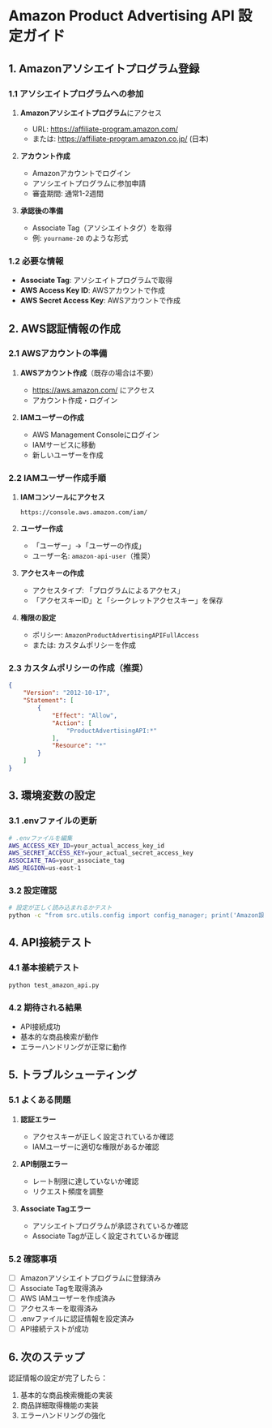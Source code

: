 # Amazon Product Advertising API 設定ガイド

## 1. Amazonアソシエイトプログラム登録

### 1.1 アソシエイトプログラムへの参加
1. **Amazonアソシエイトプログラム**にアクセス
   - URL: https://affiliate-program.amazon.com/
   - または: https://affiliate-program.amazon.co.jp/ (日本)

2. **アカウント作成**
   - Amazonアカウントでログイン
   - アソシエイトプログラムに参加申請
   - 審査期間: 通常1-2週間

3. **承認後の準備**
   - Associate Tag（アソシエイトタグ）を取得
   - 例: `yourname-20` のような形式

### 1.2 必要な情報
- **Associate Tag**: アソシエイトプログラムで取得
- **AWS Access Key ID**: AWSアカウントで作成
- **AWS Secret Access Key**: AWSアカウントで作成

## 2. AWS認証情報の作成

### 2.1 AWSアカウントの準備
1. **AWSアカウント作成**（既存の場合は不要）
   - https://aws.amazon.com/ にアクセス
   - アカウント作成・ログイン

2. **IAMユーザーの作成**
   - AWS Management Consoleにログイン
   - IAMサービスに移動
   - 新しいユーザーを作成

### 2.2 IAMユーザー作成手順
1. **IAMコンソールにアクセス**
   ```
   https://console.aws.amazon.com/iam/
   ```

2. **ユーザー作成**
   - 「ユーザー」→「ユーザーの作成」
   - ユーザー名: `amazon-api-user`（推奨）

3. **アクセスキーの作成**
   - アクセスタイプ: 「プログラムによるアクセス」
   - 「アクセスキーID」と「シークレットアクセスキー」を保存

4. **権限の設定**
   - ポリシー: `AmazonProductAdvertisingAPIFullAccess`
   - または: カスタムポリシーを作成

### 2.3 カスタムポリシーの作成（推奨）
```json
{
    "Version": "2012-10-17",
    "Statement": [
        {
            "Effect": "Allow",
            "Action": [
                "ProductAdvertisingAPI:*"
            ],
            "Resource": "*"
        }
    ]
}
```

## 3. 環境変数の設定

### 3.1 .envファイルの更新
```bash
# .envファイルを編集
AWS_ACCESS_KEY_ID=your_actual_access_key_id
AWS_SECRET_ACCESS_KEY=your_actual_secret_access_key
ASSOCIATE_TAG=your_associate_tag
AWS_REGION=us-east-1
```

### 3.2 設定確認
```bash
# 設定が正しく読み込まれるかテスト
python -c "from src.utils.config import config_manager; print('Amazon設定:', config_manager.get_amazon_config())"
```

## 4. API接続テスト

### 4.1 基本接続テスト
```bash
python test_amazon_api.py
```

### 4.2 期待される結果
- API接続成功
- 基本的な商品検索が動作
- エラーハンドリングが正常に動作

## 5. トラブルシューティング

### 5.1 よくある問題
1. **認証エラー**
   - アクセスキーが正しく設定されているか確認
   - IAMユーザーに適切な権限があるか確認

2. **API制限エラー**
   - レート制限に達していないか確認
   - リクエスト頻度を調整

3. **Associate Tagエラー**
   - アソシエイトプログラムが承認されているか確認
   - Associate Tagが正しく設定されているか確認

### 5.2 確認事項
- [ ] Amazonアソシエイトプログラムに登録済み
- [ ] Associate Tagを取得済み
- [ ] AWS IAMユーザーを作成済み
- [ ] アクセスキーを取得済み
- [ ] .envファイルに認証情報を設定済み
- [ ] API接続テストが成功

## 6. 次のステップ

認証情報の設定が完了したら：
1. 基本的な商品検索機能の実装
2. 商品詳細取得機能の実装
3. エラーハンドリングの強化 